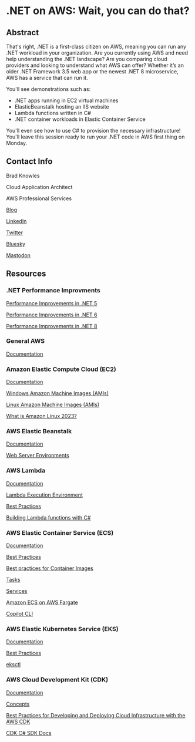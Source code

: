 # .NET on AWS: Wait, you can do that?

## Abstract

That's right, .NET is a first-class citizen on AWS, meaning you can run any .NET workload in your organization. Are you currently using AWS and need help understanding the .NET landscape?  Are you comparing cloud providers and looking to understand what AWS can offer? Whether it’s an older .NET Framework 3.5 web app or the newest .NET 8 microservice, AWS has a service that can run it.

You'll see demonstrations such as:

* .NET apps running in EC2 virtual machines
* ElasticBeanstalk hosting an IIS website
* Lambda functions written in C#
* .NET container workloads in Elastic Container Service

You'll even see how to use C# to provision the necessary infrastructure! You'll leave this session ready to run your .NET code in AWS first thing on Monday.

## Contact Info

Brad Knowles

Cloud Application Architect

AWS Professional Services

[Blog](https://bradknowles.com/?utm_source=gh-dotnet-aws&utm_medium=talks)

[LinkedIn](https://www.linkedin.com/in/bradknowles/)

[Twitter](https://twitter.com/Brad_Knowles)

[Bluesky](https://bsky.app/profile/bradknowles.com)

[Mastodon](https://hachyderm.io/@bradk)

## Resources

### .NET Performance Improvments

[Performance Improvements in .NET 5](https://devblogs.microsoft.com/dotnet/performance-improvements-in-net-5/)

[Performance Improvements in .NET 6](https://devblogs.microsoft.com/dotnet/performance-improvements-in-net-6/)

[Performance Improvements in .NET 8](https://devblogs.microsoft.com/dotnet/performance-improvements-in-net-8/)

### General AWS

[Documentation](https://docs.aws.amazon.com/index.html)

### Amazon Elastic Compute Cloud (EC2)

[Documentation](https://docs.aws.amazon.com/ec2/)

[Windows Amazon Machine Images (AMIs)](https://aws.amazon.com/marketplace/search/results?pageSize=50&FULFILLMENT_OPTION_TYPE=AMAZON_MACHINE_IMAGE&CREATOR=e6a5002c-6dd0-4d1e-8196-0a1d1857229b&AMI_OPERATING_SYSTEM=WIN_2019%2CWIN_2016%2CWIN_2022%2CWIN_2016_SQL_ENT_16%2CWIN_2016_SQL_EXP_16%2CWIN_2016_SQL_STD_16%2CWIN_2016_SQL_STD_17%2CWIN_2016_WEB%2CWIN_2022_SQL_ENT_17%2CWIN_2022_SQL_ENT_19%2CWIN_2022_SQL_EXP_17%2CWIN_2022_SQL_EXP_19%2CWIN_2022_SQL_STD_17%2CWIN_2022_SQL_STD_19%2CWIN_2022_SQL_WEB_17%2CWIN_2022_SQL_WEB_19&filters=FULFILLMENT_OPTION_TYPE%2CCREATOR%2CAMI_OPERATING_SYSTEM)

[Linux Amazon Machine Images (AMIs)](https://aws.amazon.com/marketplace/search/results?pageSize=50&FULFILLMENT_OPTION_TYPE=AMAZON_MACHINE_IMAGE&CREATOR=e6a5002c-6dd0-4d1e-8196-0a1d1857229b&AMI_OPERATING_SYSTEM=RHEL%2CAMAZON_LINUX%2COTHER_LINUX%2CUBUNTU%2CSUSE%2CCENT_OS&filters=FULFILLMENT_OPTION_TYPE%2CCREATOR%2CAMI_OPERATING_SYSTEM)

[What is Amazon Linux 2023?](https://docs.aws.amazon.com/linux/al2023/ug/what-is-amazon-linux.html)

### AWS Elastic Beanstalk

[Documentation](https://docs.aws.amazon.com/elastic-beanstalk/)

[Web Server Environments](https://docs.aws.amazon.com/elasticbeanstalk/latest/dg/concepts-webserver.html)

### AWS Lambda

[Documentation](https://docs.aws.amazon.com/lambda/)

[Lambda Execution Environment](https://docs.aws.amazon.com/lambda/latest/dg/lambda-runtime-environment.html)

[Best Practices](https://docs.aws.amazon.com/lambda/latest/dg/best-practices.html)

[Building Lambda functions with C#](https://docs.aws.amazon.com/lambda/latest/dg/lambda-csharp.html)

### AWS Elastic Container Service (ECS)

[Documentation](https://docs.aws.amazon.com/ecs/)

[Best Practices](https://docs.aws.amazon.com/AmazonECS/latest/bestpracticesguide/intro.html)

[Best practices for Container Images](https://docs.aws.amazon.com/AmazonECS/latest/developerguide/container-considerations.html)

[Tasks](https://docs.aws.amazon.com/AmazonECS/latest/developerguide/task_definitions.html)

[Services](https://docs.aws.amazon.com/AmazonECS/latest/developerguide/ecs_services.html)

[Amazon ECS on AWS Fargate](https://docs.aws.amazon.com/AmazonECS/latest/developerguide/AWS_Fargate.html)

[Copilot CLI](https://aws.github.io/copilot-cli/)

### AWS Elastic Kubernetes Service (EKS)

[Documentation](https://docs.aws.amazon.com/eks/)

[Best Practices](https://aws.github.io/aws-eks-best-practices/)

[eksctl](https://eksctl.io/)

### AWS Cloud Development Kit (CDK)

[Documentation](https://docs.aws.amazon.com/cdk/)

[Concepts](https://docs.aws.amazon.com/cdk/v2/guide/core_concepts.html)

[Best Practices for Developing and Deploying Cloud Infrastructure with the AWS CDK](https://docs.aws.amazon.com/cdk/v2/guide/best-practices.html)

[CDK C# SDK Docs](https://docs.aws.amazon.com/cdk/api/v2/dotnet/api/)
